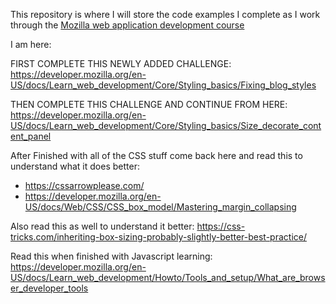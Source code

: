 This repository is where I will store the code examples I complete as I work through the [Mozilla web application development course](https://developer.mozilla.org/en-US/docs/Learn_web_development/Getting_started)

I am here: 

FIRST COMPLETE THIS NEWLY ADDED CHALLENGE:
https://developer.mozilla.org/en-US/docs/Learn_web_development/Core/Styling_basics/Fixing_blog_styles

THEN COMPLETE THIS CHALLENGE AND CONTINUE FROM HERE: 
https://developer.mozilla.org/en-US/docs/Learn_web_development/Core/Styling_basics/Size_decorate_content_panel


After Finished with all of the CSS stuff come back here and read this to understand what it does better:
* https://cssarrowplease.com/
* https://developer.mozilla.org/en-US/docs/Web/CSS/CSS_box_model/Mastering_margin_collapsing

Also read this as well to understand it better: 
https://css-tricks.com/inheriting-box-sizing-probably-slightly-better-best-practice/

Read this when finished with Javascript learning:
https://developer.mozilla.org/en-US/docs/Learn_web_development/Howto/Tools_and_setup/What_are_browser_developer_tools